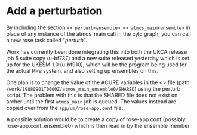 # Add a perturbation

By including the section `=> perturb<ensemble> => atmos_main<ensemble>` in place of any instance of the atmos_main call in the cylc graph, you can call a new rose task called "_perturb_".

Work has currently been done integrating this into both the UKCA release job 5 suite copy (u-bf737) and a new suite released yesterday which is set up for the UKESM 1.0 (u-bf910), which will be the program being used for the actual PPe system, and also setting up ensembles on this.

One plan is to change the value of the ACURE variables in the <<SHARED>> file (path `/work/19880901T0000Z/atmos_main_ensemble0/SHARED`) using the perturb script. The problem with this is that the SHARED file does not exist on archer until the first `atmos_main` job is queued. The values instead are copied over from the `app/um/rose-app.conf` file. 

A possible solution would be to create a copy of rose-app.conf (possibly rose-app.conf_ensemble0) which is then read in by the ensemble member
